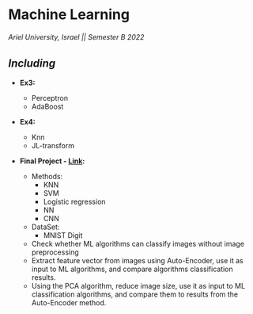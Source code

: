 # Machine Learning

###### Ariel University, Israel || Semester B 2022

## _Including_

* **Ex3:**
  * Perceptron
  * AdaBoost

* **Ex4:**
  * Knn
  * JL-transform
 
* **Final Project - [Link](https://colab.research.google.com/drive/1VcUgijfN7fyAbcL2zza4GUZNuhmdnI51?usp=drive_link):**
  * Methods: 
    * KNN
    * SVM
    * Logistic regression
    * NN
    * CNN
  * DataSet:
    * MNIST Digit
  * Check whether ML algorithms can classify images without image preprocessing
  * Extract feature vector from images using Auto-Encoder, use it as input to ML algorithms, and compare algorithms classification results.
  * Using the PCA algorithm, reduce image size, use it as input to ML classification algorithms, and compare them to results from the Auto-Encoder method.
  
